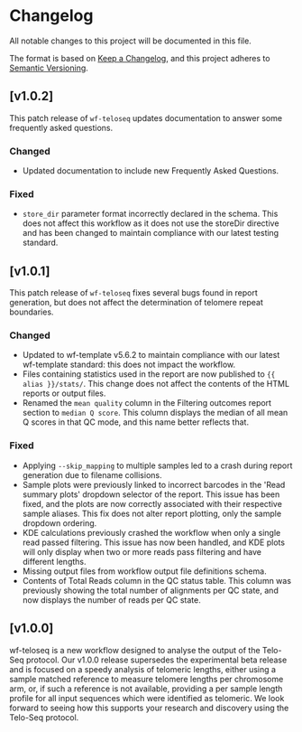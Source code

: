 # Changelog

All notable changes to this project will be documented in this file.

The format is based on [Keep a Changelog](https://keepachangelog.com/en/1.1.0/),
and this project adheres to [Semantic Versioning](https://semver.org/spec/v2.0.0.html).

## [v1.0.2]
This patch release of `wf-teloseq` updates documentation to answer some frequently asked questions.

### Changed
- Updated documentation to include new Frequently Asked Questions.
### Fixed
- `store_dir` parameter format incorrectly declared in the schema. This does not affect this workflow as it does not use the storeDir directive and has been changed to maintain compliance with our latest testing standard.

## [v1.0.1]
This patch release of `wf-teloseq` fixes several bugs found in report generation, but does not affect the determination of telomere repeat boundaries.

### Changed
- Updated to wf-template v5.6.2 to maintain compliance with our latest wf-template standard: this does not impact the workflow.
- Files containing statistics used in the report are now published to `{{ alias }}/stats/`. This change does not affect the contents of the HTML reports or output files.
- Renamed the `mean quality` column in the Filtering outcomes report section to `median Q score`. This column displays the median of all mean Q scores in that QC mode, and this name better reflects that.

### Fixed
- Applying `--skip_mapping` to multiple samples led to a crash during report generation due to filename collisions.
- Sample plots were previously linked to incorrect barcodes in the 'Read summary plots' dropdown selector of the report. This issue has been fixed, and the plots are now correctly associated with their respective sample aliases. This fix does not alter report plotting, only the sample dropdown ordering.
- KDE calculations previously crashed the workflow when only a single read passed filtering. This issue has now been handled, and KDE plots will only display when two or more reads pass filtering and have different lengths.
- Missing output files from workflow output file definitions schema.
- Contents of Total Reads column in the QC status table. This column was previously showing the total number of alignments per QC state, and now displays the number of reads per QC state.

## [v1.0.0]

wf-teloseq is a new workflow designed to analyse the output of the Telo-Seq protocol.
Our v1.0.0 release supersedes the experimental beta release and is focused on a speedy analysis of telomeric lengths, either using a sample matched reference to measure telomere lengths per chromosome arm, or, if such a reference is not available, providing a per sample length profile for all input sequences which were identified as telomeric.
We look forward to seeing how this supports your research and discovery using the Telo-Seq protocol.
